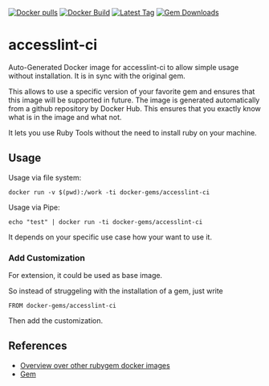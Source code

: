 [![Docker pulls](https://img.shields.io/docker/pulls/rubygem/accesslint-ci.svg)](https://hub.docker.com/r/rubygem/accesslint-ci/)
[![Docker Build](https://img.shields.io/docker/automated/rubygem/accesslint-ci.svg)](https://hub.docker.com/r/rubygem/accesslint-ci/)
[![Latest Tag](https://img.shields.io/github/tag/docker-rubygem/accesslint-ci.svg)](https://hub.docker.com/r/rubygem/accesslint-ci/)
[![Gem Downloads](https://img.shields.io/gem/dt/accesslint-ci.svg)](https://rubygems.org/gems/accesslint-ci/)
# accesslint-ci

Auto-Generated Docker image for accesslint-ci to allow simple usage without installation.
It is in sync with the original gem.

This allows to use a specific version of your favorite gem and ensures that this image will be supported in future.
The image is generated automatically from a github repository by Docker Hub.
This ensures that you exactly know what is in the image and what not.

It lets you use Ruby Tools without the need to install ruby on your machine.

## Usage

Usage via file system:

`docker run -v $(pwd):/work -ti docker-gems/accesslint-ci`

Usage via Pipe:

`echo "test" | docker run -ti docker-gems/accesslint-ci`

It depends on your specific use case how your want to use it.

### Add Customization

For extension, it could be used as base image.

So instead of struggeling with the installation of a gem, just write

`FROM docker-gems/accesslint-ci`

Then add the customization.

## References

 - [Overview over other rubygem docker images](https://github.com/thinkbot/docker-rubygem)
 - [Gem](https://rubygems.org/gems/accesslint-ci/)

